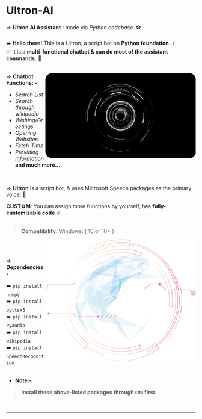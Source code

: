# Ultron-AI
⇒ **Ultron AI Assistant** : made via *Python codebase.* 🛠
<br>
<br>
➡️ **Hello there!** This is a Ultron, a script bot on **Python foundation**. ⚡ <br>
✅ It is a **multi-functional chatbot & can do most of the assistant commands.** 🔰 <br>
<br>

<img align="right" alt="Coding" width="400" src="https://raw.githubusercontent.com/Xenometon/Ultron-AI/main/Hud_Ultron-AI.gif">

⇒ **Chatbot Functions: -**
<br>
 - *Search List*
 - *Search through wikipedia*
 - *Wishing/Greetings*
 - *Opening Websites.*
 - *Fetch-Time*
 - *Providing information*<br>
 **and much more...**


<br>

⇒ **Ultron** is a script bot, & uses Microsoft Speech packages as the primary voice. 💎
<br>

**CUST⚙M**:  You can assign more functions by yourself, has **fully-customizable code** 🔥
<br>
<br>

> **Compatibility**: Windows: ( 10 or 10+ )

<img align="right" alt="Coding" width="400" src="https://raw.githubusercontent.com/Xenometon/Ultron-AI/main/Engine-2.png">
<br>
<br>

⇒ **Dependencies-**   

➡️ `pip install numpy`             <br>
➡️ `pip install pyttsx3`           <br> 
➡️ `pip install Pyaudio`           <br>
➡️ `pip install wikipedia`         <br>
➡️ `pip install SpeechRecognition` 
<br>
<br>
* **Note:-**<br>
> **Install these above-listed packages through `CMD` first.**
<br>

-----------------

